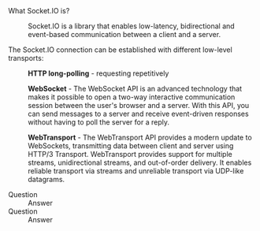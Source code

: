<dl>
<dt>What Socket.IO is?</dt>
<dd><p>
Socket.IO is a library that enables low-latency, bidirectional and event-based communication between a client and a server.
</p></dd>

<dt> 
<p>
The Socket.IO connection can be established with different low-level transports:
</p>
</dt>
<dd>
<p>
<b>HTTP long-polling</b> - requesting repetitively
<p>
<b>WebSocket</b> - The WebSocket API is an advanced technology that makes it possible to open a two-way interactive communication session between the user's browser and a server. With this API, you can send messages to a server and receive event-driven responses without having to poll the server for a reply.
</p>
<p>
<b>WebTransport</b>  - The WebTransport API provides a modern update to WebSockets, transmitting data between client and server using HTTP/3 Transport. WebTransport provides support for multiple streams, unidirectional streams, and out-of-order delivery. It enables reliable transport via streams and unreliable transport via UDP-like datagrams.
</p>
</p>
</dd>



<dt>Question</dt>
<dd>Answer</dd>
<dt>Question</dt>
<dd>Answer</dd>
</dl>

